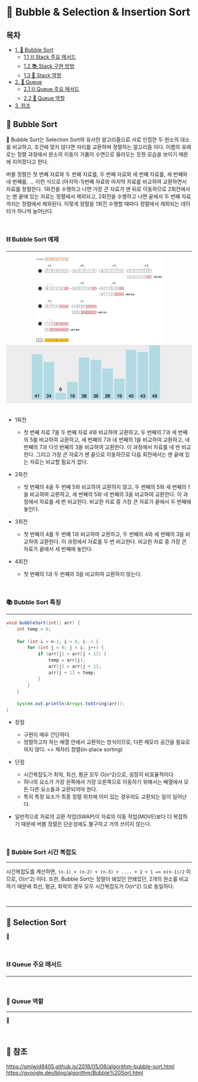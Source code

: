 # 📖 Bubble & Selection & Insertion Sort

## 목차

- [1. 🧪 Bubble Sort](#-stack)
  - [1.1 ⛓ Stack 주요 메서드](#-stack-주요-메서드)
  - [1.2 📚 Stack 구현 방법](#-stack-구현-방법)
  - [1.3 🍁 Stack 역할](#-stack-역할)
- [2. 🧪 Queue](#-queue)
   - [2.1 ⛓ Queue 주요 메서드](#-queue-주요-메서드)
   - [2.2 🍁 Queue 역할](#-queue-역할)
- [3. 참조](#-참조)

## 🧪 Bubble Sort

🔹 Bubble Sort는 Selection Sort와 유사한 알고리즘으로 서로 인접한 두 원소의 대소를 비교하고, 조건에 맞지 않다면 자리를 교환하며 정렬하는 알고리즘 이다. 이름의 유래로는 정렬 과정에서 원소의 이동이 거품이 수면으로 올라오는 듯한 모습을 보이기 때문에 지어졌다고 한다.

버블 정렬은 첫 번째 자료와 두 번째 자료를, 두 번째 자료와 세 번째 자료를, 세 번째와 네 번째를, … 이런 식으로 (마지막-1)번째 자료와 마지막 자료를 비교하여 교환하면서 자료를 정렬한다. 1회전을 수행하고 나면 가장 큰 자료가 맨 뒤로 이동하므로 2회전에서는 맨 끝에 있는 자료는 정렬에서 제외되고, 2회전을 수행하고 나면 끝에서 두 번째 자료까지는 정렬에서 제외된다. 이렇게 정렬을 1회전 수행할 때마다 정렬에서 제외되는 데이터가 하나씩 늘어난다.

<br/>

### ⛓ Bubble Sort 예제

---

<div align="center">
    <img src = "./img/ds_ bubble_selection_insertion_sort_1.png" alt="버블정렬 이미지" width="350">
    <img src = "./img/ds_ bubble_selection_insertion_sort_2.gif" alt="버블정렬 이미지" width="650">
</div>

<br/>

- 1회전
    - 첫 번째 자료 7을 두 번째 자료 4와 비교하여 교환하고, 두 번째의 7과 세 번째의 5를 비교하여 교환하고, 세 번째의 7과 네 번째의 1을 비교하여 교환하고, 네 번째의 7과 다섯 번째의 3을 비교하여 교환한다. 이 과정에서 자료를 네 번 비교한다. 그리고 가장 큰 자료가 맨 끝으로 이동하므로 다음 회전에서는 맨 끝에 있는 자료는 비교할 필요가 없다.

- 2회전
    - 첫 번째의 4을 두 번째 5와 비교하여 교환하지 않고, 두 번째의 5와 세 번째의 1을 비교하여 교환하고, 세 번째의 5와 네 번째의 3을 비교하여 교환한다. 이 과정에서 자료를 세 번 비교한다. 비교한 자료 중 가장 큰 자료가 끝에서 두 번째에 놓인다.

- 3회전
    - 첫 번째의 4를 두 번째 1과 비교하여 교환하고, 두 번째의 4와 세 번째의 3을 비교하여 교환한다. 이 과정에서 자료를 두 번 비교한다. 비교한 자료 중 가장 큰 자료가 끝에서 세 번째에 놓인다.

- 4회전
    - 첫 번째의 1과 두 번째의 3을 비교하여 교환하지 않는다.

<br/>

### 📚 Bubble Sort 특징

---

```java
void bubbleSort(int[] arr) {
    int temp = 0;

	for (int i = n-1; i > 0; i--) {
        for (int j = 0; j < i; j++) { 
			if (arr[j] > arr[j + 1]) {
				temp = arr[j];
				arr[j] = arr[j + 1];
				arr[j + 1] = temp;
			}
		}
	}

	System.out.println(Arrays.toString(arr));
}
```

- 장점
    - 구현이 매우 간단하다.
    - 정렬하고자 하는 배열 안에서 교환하는 방식이므로, 다른 메모리 공간을 필요로 하지 않다. => 제자리 정렬(in-place sorting)

- 단점
    - 시간복잡도가 최악, 최선, 평균 모두 O(n^2)으로, 굉장히 비효율적이다.
    - 하나의 요소가 가장 왼쪽에서 가장 오른쪽으로 이동하기 위해서는 배열에서 모든 다른 요소들과 교환되어야 한다.
    - 특히 특정 요소가 최종 정렬 위치에 이미 있는 경우라도 교환되는 일이 일어난다.

- 일반적으로 자료의 교환 작업(SWAP)이 자료의 이동 작업(MOVE)보다 더 복잡하기 때문에 버블 정렬은 단순성에도 불구하고 거의 쓰이지 않는다.

<br/>

### 🍁 Bubble Sort 시간 복잡도

---

시간복잡도를 계산하면, ```(n-1) + (n-2) + (n-3) + .... + 2 + 1 => n(n-1)/2``` 이므로, O(n^2) 이다. 또한, Bubble Sort는 정렬이 돼있던 안돼있던, 2개의 원소를 비교하기 때문에 최선, 평균, 최악의 경우 모두 시간복잡도가 O(n^2) 으로 동일하다.

<br/>

---

## 🧪 Selection Sort


🔹 


<br/>

### ⛓ Queue 주요 메서드

---



<br/>

### 🍁 Queue 역할

---

🔹 

<br/>

## 📸 참조

https://gmlwjd9405.github.io/2018/05/06/algorithm-bubble-sort.html <br/>
https://gyoogle.dev/blog/algorithm/Bubble%20Sort.html